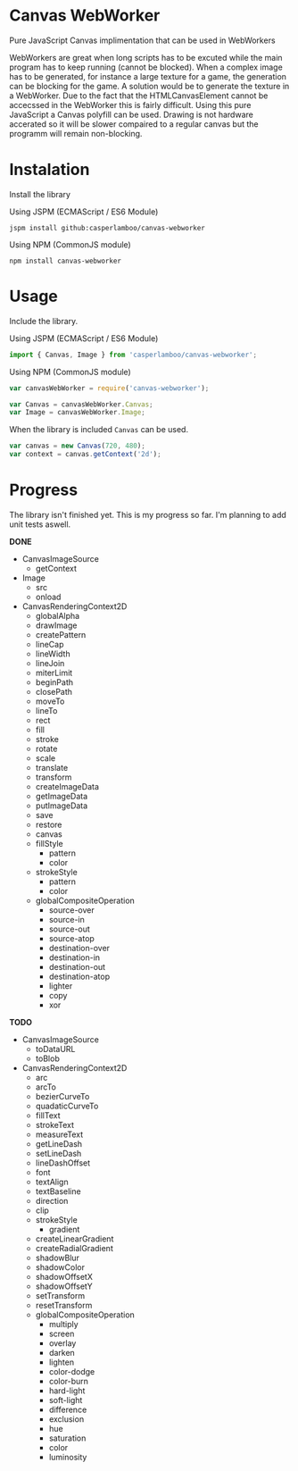 # Canvas WebWorker
Pure JavaScript Canvas implimentation that can be used in WebWorkers

WebWorkers are great when long scripts has to be excuted while the main program has to keep running (cannot be blocked). When a complex image has to be generated, for instance a large texture for a game, the generation can be blocking for the game. A solution would be to generate the texture in a WebWorker. Due to the fact that the HTMLCanvasElement cannot be accecssed in the WebWorker this is fairly difficult. Using this pure JavaScript a Canvas polyfill can be used. Drawing is not hardware accerated so it will be slower compaired to a regular canvas but the programm will remain non-blocking.

# Instalation
Install the library

Using JSPM (ECMAScript / ES6 Module)
```
jspm install github:casperlamboo/canvas-webworker
```

Using NPM (CommonJS module)
```
npm install canvas-webworker
```

# Usage
Include the library.

Using JSPM (ECMAScript / ES6 Module)
```javascript
import { Canvas, Image } from 'casperlamboo/canvas-webworker';
```

Using NPM (CommonJS module)
```javascript
var canvasWebWorker = require('canvas-webworker');

var Canvas = canvasWebWorker.Canvas;
var Image = canvasWebWorker.Image;
```

When the library is included `Canvas` can be used.

```javascript
var canvas = new Canvas(720, 480);
var context = canvas.getContext('2d');
```

# Progress
The library isn't finished yet. This is my progress so far. I'm planning to add unit tests aswell.

**DONE**
  - CanvasImageSource
    - getContext
  - Image
    - src
    - onload
  - CanvasRenderingContext2D
    - globalAlpha
    - drawImage
    - createPattern
    - lineCap
    - lineWidth
    - lineJoin
    - miterLimit
    - beginPath
    - closePath
    - moveTo
    - lineTo
    - rect
    - fill
    - stroke
    - rotate
    - scale
    - translate
    - transform
    - createImageData
    - getImageData
    - putImageData
    - save
    - restore
    - canvas
    - fillStyle
      - pattern
      - color
    - strokeStyle
      - pattern
      - color
    - globalCompositeOperation
      - source-over
      - source-in
      - source-out
      - source-atop
      - destination-over
      - destination-in
      - destination-out
      - destination-atop
      - lighter
      - copy
      - xor
  
**TODO**
  - CanvasImageSource
    - toDataURL
    - toBlob
  - CanvasRenderingContext2D
    - arc
    - arcTo
    - bezierCurveTo
    - quadaticCurveTo
    - fillText
    - strokeText
    - measureText
    - getLineDash
    - setLineDash
    - lineDashOffset
    - font
    - textAlign
    - textBaseline
    - direction
    - clip
    - strokeStyle
      - gradient
    - createLinearGradient
    - createRadialGradient
    - shadowBlur
    - shadowColor
    - shadowOffsetX
    - shadowOffsetY
    - setTransform
    - resetTransform
    - globalCompositeOperation
      - multiply
      - screen
      - overlay
      - darken
      - lighten
      - color-dodge
      - color-burn
      - hard-light
      - soft-light
      - difference
      - exclusion
      - hue
      - saturation
      - color
      - luminosity
